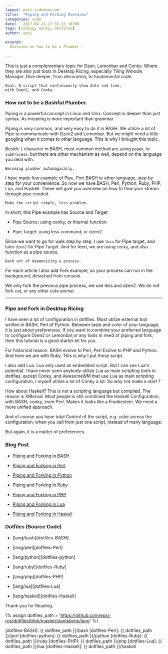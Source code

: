 ```yaml
---
layout: post-sidemenu-wm
title:  "Piping and Forking Overwiew"
categories: code
date:   2017-04-23 17:35:15 +0700
tags: [coding, conky, dotfiles]
author: epsi

excerpt:
  Overview on how to be a Plumber.
  
---
```


This is just a complementary topic for Dzen, Lemonbar and Conky. 
Where they are also just tools in Desktop Ricing, 
especially Tiling Winodw Manager. 
Dive deeper, from decoration, to fundamental code.

	Goal: A script that continuously show date and time,
	with Dzen2, and Conky.

### How not to be a Bashful Plumber.

Piping is a powerful concept in Linux and Unix. 
Concept is deeper than just syntax.
As meaning is more important than grammar.

Piping is very common, and very easy to do it in BASH.
We utilize a lot of Pipe to communicate with Dzen2 and Lemonbar.
But we might need a little googling
when it comes to other language.
This is why I brought this topic.

Beside <code>|</code> character in BASH,
most common method are using <code>popen</code>,
or <code>subProcess</code>.
but there are other mechanism as well,
depend on the language you deal with.

	Becoming plumber automagically.

I have made few example of Pipe, Port BASH to other language,
step by step for your convenience.
So now we have BASH, Perl, Python, Ruby, PHP, Lua, and Haskell.
These will give you overview on how
to flow your stream through pipe conduit.

	Make the script simple, less problem.

In short, this Pipe example has Source and Target

*	Pipe Source: using conky, or internal function

*	Pipe Target: using less command, or dzen2.

Since we want to go for walk step by step,
I use <code>less</code> for Pipe target,
and later <code>dzen2</code> for Pipe Target.
And for feed, we are using <code>conky</code>,
and also function as a pipe source.

	Dark art of daemonizing a process.

For each article I also add Fork example,
so your process can run in the background,
detached from console.

We only fork the previous pipe process,
we use less and dzen2. We do not fork cat,
or any other cute animal.

-- -- --

### Pipe and Fork in Desktop Ricing

I have seen a lot of configuration in dotfiles.
Most utilize external tool written in BASH, Perl of Python.
Between taste and color of your language, it is just about preferences.
If you want to combine your preferred language to configure
Dzen2 or Lemonbar,or any tools in need of piping and fork,
then this tutorial is a good starter kit for you.

For historical reason.
BASH evolve to Perl, Perl Evolve to PHP and Python.
And here we are with Ruby. This is why I put these script.

I also add Lua.
Lua only used as embedded script. But I can see Lua's potential.
I have never seen anybody utilize Lua as main scripting tools in dotfiles,
except Conky, and AwesomeWM that use Lua as main scripting configuration.
I myself utilize a lot of Conky a lot. So why not make a start ?

How about Haskell? 
This is not a scripting language but compiled.
The reason is XMonad. Most people is still combined
the Haskell Configuration, with BASH, conky, even Perl.
Makes it looks like a Frankestein.
We need a more unified approach.

And of course you have total Control of the script,
e.g. color across the configuration,
when you call from just one script, instead of many language.

But again, it is a matter of preferences.


### Blog Post

*	[Piping and Forking in BASH][local-bash]

*	[Piping and Forking in Perl][local-perl]

*	[Piping and Forking in Python][local-python]

*	[Piping and Forking in Ruby][local-ruby]

*	[Piping and Forking in PHP][local-php]

*	[Piping and Forking in Lua][local-lua]

*	[Piping and Forking in Haskell][local-haskell]

### Dotfiles (Source Code)

*	[lang/bash][dotfiles-BASH]

*	[lang/perl][dotfiles-Perl]

*	[lang/python][dotfiles-python]

*	[lang/ruby][dotfiles-Ruby]

*	[lang/php][dotfiles-PHP]

*	[lang/lua][dotfiles-Lua]

*	[lang/haskell][dotfiles-Haskell]

Thank you for Reading.

[//]: <> ( -- -- -- links below -- -- -- )

{% assign dotfiles_path = 'https://github.com/epsi-rns/dotfiles/blob/master/standalone/lang' %}

[local-bash]:    http://epsi-rns.github.io/code/2017/04/15/bash-pipe-and-fork.html
[local-perl]:    http://epsi-rns.github.io/code/2017/04/16/perl-pipe-and-fork.html
[local-python]:  http://epsi-rns.github.io/code/2017/04/17/python-pipe-and-fork.html
[local-ruby]:    http://epsi-rns.github.io/code/2017/04/18/ruby-pipe-and-fork.html
[local-php]:     http://epsi-rns.github.io/code/2017/04/19/php-pipe-and-fork.html
[local-lua]:     http://epsi-rns.github.io/code/2017/04/20/lua-pipe-and-fork.html
[local-haskell]: http://epsi-rns.github.io/code/2017/04/21/haskell-pipe-and-fork.html

[dotfiles-BASH]:    {{ dotfiles_path }}/bash
[dotfiles-Perl]:    {{ dotfiles_path }}/perl
[dotfiles-python]:  {{ dotfiles_path }}/python
[dotfiles-Ruby]:    {{ dotfiles_path }}/ruby
[dotfiles-PHP]:     {{ dotfiles_path }}/php
[dotfiles-Lua]:     {{ dotfiles_path }}/lua
[dotfiles-Haskell]: {{ dotfiles_path }}/haskell
